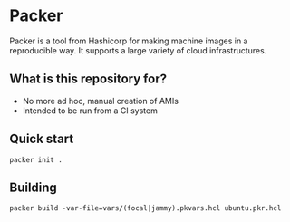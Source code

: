 # Packer

Packer is a tool from Hashicorp for making machine images in a reproducible way.
It supports a large variety of cloud infrastructures.

## What is this repository for?

* No more ad hoc, manual creation of AMIs
* Intended to be run from a CI system

## Quick start

`packer init .`

## Building

`packer build -var-file=vars/(focal|jammy).pkvars.hcl ubuntu.pkr.hcl`
